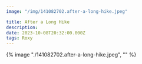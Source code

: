 ```yaml
---
image: "/img/141082702.after-a-long-hike.jpeg"

title: After a Long Hike
description: 
date: 2023-10-08T20:32:00.000Z
tags: Roxy
---
```

{% image "./141082702.after-a-long-hike.jpeg", "" %}